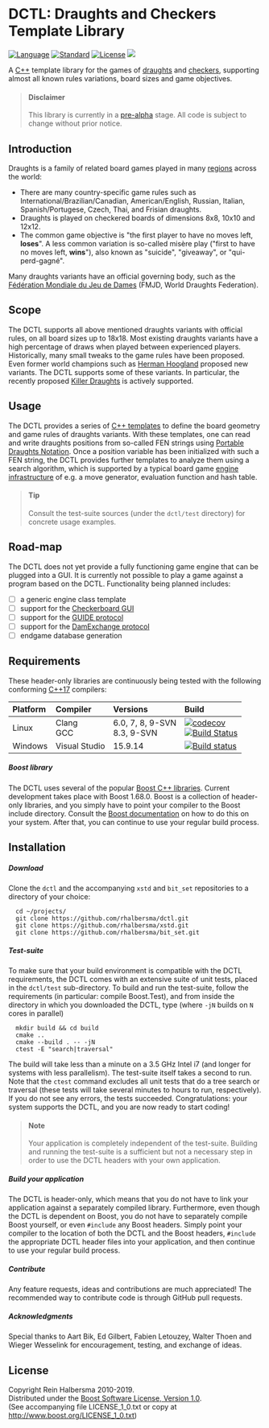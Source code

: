 DCTL: Draughts and Checkers Template Library
============================================

[![Language](https://img.shields.io/badge/language-C++-blue.svg)](https://isocpp.org/) 
[![Standard](https://img.shields.io/badge/c%2B%2B-17-blue.svg)](https://en.wikipedia.org/wiki/C%2B%2B#Standardization) 
[![License](https://img.shields.io/badge/license-Boost-blue.svg)](https://opensource.org/licenses/BSL-1.0)
[![](https://tokei.rs/b1/github/rhalbersma/dctl)](https://github.com/rhalbersma/dctl)

A [C++](http://isocpp.org) template library for the games of [draughts](http://en.wikipedia.org/wiki/Draughts) and [checkers](http://en.wikipedia.org/wiki/Checkers_(disambiguation)), supporting almost all known rules variations, board sizes and game objectives.

> #### Disclaimer
> This library is currently in a [pre-alpha](https://en.wikipedia.org/wiki/Software_release_life_cycle#Pre-alpha) stage. All code is subject to change without prior notice. 

Introduction
------------

Draughts is a family of related board games played in many [regions](http://alemanni.pagesperso-orange.fr/geography.html) across the world:

* There are many country-specific game rules such as International/Brazilian/Canadian, American/English, Russian, Italian, Spanish/Portugese, Czech, Thai, and Frisian draughts. 
* Draughts is played on checkered boards of dimensions 8x8, 10x10 and 12x12. 
* The common game objective is "the first player to have no moves left, **loses**". A less common variation is so-called misère play ("first to have no moves left, **wins**"), also known as "suicide", "giveaway", or "qui-perd-gagné". 

Many draughts variants have an official governing body, such as the [Fédération Mondiale du Jeu de Dames](htpp://fmjd.org) (FMJD, World Draughts Federation).

Scope
-----

The DCTL supports all above mentioned draughts variants with official rules, on all board sizes up to 18x18. Most existing draughts variants have a high percentage of draws when played between experienced players. Historically, many small tweaks to the game rules have been proposed. Even former world champions such as [Herman Hoogland](http://en.wikipedia.org/wiki/Herman_Hoogland) proposed new variants. The DCTL supports some of these variants. In particular, the recently proposed [Killer Draughts](http://www.killerdraughts.org/) is actively supported.

Usage
-----

The DCTL provides a series of [C++ templates](http://en.wikipedia.org/wiki/Template_(C%2B%2B)) to define the board geometry and game rules of draughts variants. With these templates, one can read and write draughts positions from so-called FEN strings using [Portable Draughts Notation](http://www.10x10.dse.nl/pdn/introduction.html). Once a position variable has been initialized with such a FEN string, the DCTL provides further templates to analyze them using a search algorithm, which is supported by a typical board game [engine infrastructure](http://chessprogramming.wikispaces.com/) of e.g. a move generator, evaluation function and hash table.

> #### Tip 
> Consult the test-suite sources (under the `dctl/test` directory) for concrete usage examples.

Road-map
-------

The DCTL does not yet provide a fully functioning game engine that can be plugged into a GUI. It is currently not possible to play a game against a program based on the DCTL. Functionality being planned includes:   

- [ ] a generic engine class template
- [ ] support for the [Checkerboard GUI](http://www.fierz.ch/cbdeveloper.php)
- [ ] support for the [GUIDE protocol](http://laatste.info/bb3/download/file.php?id=864)   
- [ ] support for the [DamExchange protocol](http://www.mesander.nl/damexchange/edxpmain.htm)
- [ ] endgame database generation   

Requirements
------------

These header-only libraries are continuously being tested with the following conforming [C++17](http://www.open-std.org/jtc1/sc22/wg21/docs/papers/2017/n4659.pdf) compilers:

| Platform | Compiler | Versions | Build |
| :------- | :------- | :------- | :---- |
| Linux    | Clang <br> GCC | 6.0, 7, 8, 9-SVN<br> 8.3, 9-SVN | [![codecov](https://codecov.io/gh/rhalbersma/dctl/branch/master/graph/badge.svg)](https://codecov.io/gh/rhalbersma/xstd) <br> [![Build Status](https://travis-ci.org/rhalbersma/dctl.svg)](https://travis-ci.org/rhalbersma/dctl) |
| Windows  | Visual Studio  |                         15.9.14 | [![Build status](https://ci.appveyor.com/api/projects/status/3pf9sx7giutm2wtx?svg=true)](https://ci.appveyor.com/project/rhalbersma/dctl) |

##### Boost library

The DCTL uses several of the popular [Boost C++ libraries](http://www.boost.org). Current development takes place with Boost 1.68.0. Boost is a collection of header-only libraries, and you simply have to point your compiler to the Boost include directory. Consult the [Boost documentation](http://www.boost.org/doc/libs/1_66_0/more/getting_started/index.html) on how to do this on your system. After that, you can continue to use your regular build process.

Installation
------------

##### Download

Clone the `dctl` and the accompanying `xstd` and `bit_set` repositories to a directory of your choice:

      cd ~/projects/ 
      git clone https://github.com/rhalbersma/dctl.git
      git clone https://github.com/rhalbersma/xstd.git
      git clone https://github.com/rhalbersma/bit_set.git

##### Test-suite

To make sure that your build environment is compatible with the DCTL requirements, the DCTL comes with an extensive suite of unit tests, placed in the `dctl/test` sub-directory. To build and run the test-suite, follow the requirements (in particular: compile Boost.Test), and from inside the directory in which you downloaded the DCTL, type (where `-jN` builds on `N` cores in parallel)

      mkdir build && cd build
      cmake ..
      cmake --build . -- -jN
      ctest -E "search|traversal"

The build will take less than a minute on a 3.5 GHz Intel i7 (and longer for systems with less parallelism). The test-suite itself takes a second to run. Note that the `ctest` command excludes all unit tests that do a tree search or traversal (these tests will take several minutes to hours to run, respectively). If you do not see any errors, the tests succeeded. Congratulations: your system supports the DCTL, and you are now ready to start coding!

> #### Note 
> Your application is completely independent of the test-suite. Building and running the test-suite is a sufficient but not a necessary step in order to use the DCTL headers with your own application. 

##### Build your application

The DCTL is header-only, which means that you do not have to link your application against a separately compiled library. Furthermore, even though the DCTL is dependent on Boost, you do not have to separately compile Boost yourself, or even `#include` any Boost headers. Simply point your compiler to the location of both the DCTL and the Boost headers, `#include` the appropriate DCTL header files into your application, and then continue to use your regular build process. 

##### Contribute

Any feature requests, ideas and contributions are much appreciated! The recommended way to contribute code is through GitHub pull requests.

##### Acknowledgments

Special thanks to Aart Bik, Ed Gilbert, Fabien Letouzey, Walter Thoen and Wieger Wesselink for encouragement, testing, and exchange of ideas.

License
-------

Copyright Rein Halbersma 2010-2019.  
Distributed under the [Boost Software License, Version 1.0](http://www.boost.org/users/license.html).  
(See accompanying file LICENSE_1_0.txt or copy at http://www.boost.org/LICENSE_1_0.txt)
